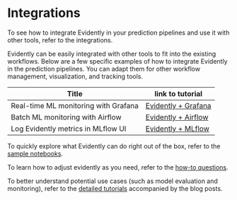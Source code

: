 # Integrations

To see how to integrate Evidently in your prediction pipelines and use it with other tools, refer to the integrations. 

Evidently can be easily integrated with other tools to fit into the existing workflows. 
Below are a few specific examples of how to integrate Evidently in the prediction pipelines. You can adapt them for other workflow management, visualization, and tracking tools.


Title | link to tutorial
--- | ---
Real-time ML monitoring with Grafana | [Evidently + Grafana](integrations/grafana_monitoring_service/)
Batch ML monitoring with Airflow | [Evidently + Airflow](integrations/airflow_drift_detection/)
Log Evidently metrics in MLflow UI | [Evidently + MLflow](integrations/mlflow_logging/)

To quickly explore what Evidently can do right out of the box, refer to the [sample notebooks](./sample_notebooks/).

To learn how to adjust evidently as you need, refer to the [how-to questions](./how_to_questions/).

To better understand potential use cases (such as model evaluation and monitoring), refer to the [detailed tutorials](./data_stories/) accompanied by the blog posts.
